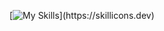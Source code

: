 [![My Skills](https://skillicons.dev/icons?i=vscode,md,html,css,sass,php,js,ts,react,nextjs,symfony,laravel,materialui,bootstrap,wordpress,git,github,gitlab,postman,redis,linux,nodejs,bun,docker,electron,figma,)](https://skillicons.dev)

<!--
**AnLeconte/AnLeconte** is a ✨ _special_ ✨ repository because its `README.md` (this file) appears on your GitHub profile.

Here are some ideas to get you started:

- 🔭 I’m currently working on ...
- 🌱 I’m currently learning ...
- 👯 I’m looking to collaborate on ...
- 🤔 I’m looking for help with ...
- 💬 Ask me about ...
- 📫 How to reach me: ...
- 😄 Pronouns: ...
- ⚡ Fun fact: ...
-->
